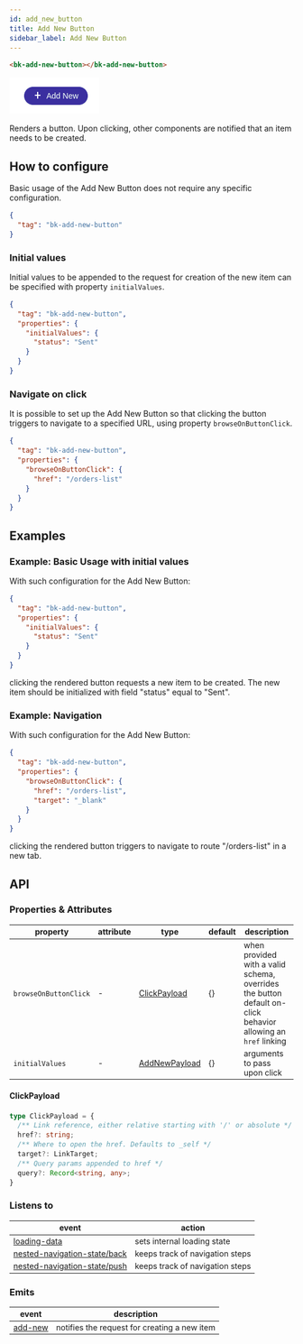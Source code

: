 ```yaml
---
id: add_new_button
title: Add New Button
sidebar_label: Add New Button
---
```


<!--
WARNING: this file was automatically generated by Mia-Platform Doc Aggregator.
DO NOT MODIFY IT BY HAND.
Instead, modify the source file and run the aggregator to regenerate this file.
-->

<!--
WARNING:
This file is automatically generated. Please edit the 'README' file of the corresponding component and run `yarn copy:docs`
-->


[loading-data]: ../70_events.md#loading-data
[nested-navigation-state/back]: ../70_events.md#nested-navigation-state---back
[nested-navigation-state/push]: ../70_events.md#nested-navigation-state---push
[add-new]: ../70_events.md#add-new



```html
<bk-add-new-button></bk-add-new-button>
```
![add-new-img](img/bk-add-new-button.png)

Renders a button. Upon clicking, other components are notified that an item needs to be created.

<!-- TODO Add link to CRUD flow for creating new items -->

## How to configure

Basic usage of the Add New Button does not require any specific configuration.

```json
{
  "tag": "bk-add-new-button"
}
```

### Initial values

Initial values to be appended to the request for creation of the new item can be specified with property `initialValues`.

```json
{
  "tag": "bk-add-new-button",
  "properties": {
    "initialValues": {
      "status": "Sent"
    }
  }
}
```

### Navigate on click

It is possible to set up the Add New Button so that clicking the button triggers to navigate to a specified URL, using property `browseOnButtonClick`.

```json
{
  "tag": "bk-add-new-button",
  "properties": {
    "browseOnButtonClick": {
      "href": "/orders-list"
    }
  }
}
```


## Examples

### Example: Basic Usage with initial values

With such configuration for the Add New Button:
```json
{
  "tag": "bk-add-new-button",
  "properties": {
    "initialValues": {
      "status": "Sent"
    }
  }
}
```
clicking the rendered button requests a new item to be created. The new item should be initialized with field "status" equal to "Sent".

### Example: Navigation

With such configuration for the Add New Button:
```json
{
  "tag": "bk-add-new-button",
  "properties": {
    "browseOnButtonClick": {
      "href": "/orders-list",
      "target": "_blank"
    }
  }
}
```
clicking the rendered button triggers to navigate to route "/orders-list" in a new tab.

## API

### Properties & Attributes

| property | attribute | type | default | description |
|----------|-----------|------|---------|-------------|
|`browseOnButtonClick`| - |[ClickPayload](#clickpayload)|{}|when provided with a valid schema, overrides the button default on-click behavior allowing an `href` linking|
|`initialValues`| - |[AddNewPayload][add-new]|{}|arguments to pass upon click |


#### ClickPayload

```typescript
type ClickPayload = {
  /** Link reference, either relative starting with '/' or absolute */
  href?: string;
  /** Where to open the href. Defaults to _self */
  target?: LinkTarget;
  /** Query params appended to href */
  query?: Record<string, any>;
}
```

### Listens to

| event | action |
|-------|--------|
|[loading-data][loading-data]|sets internal loading state|
|[nested-navigation-state/back][nested-navigation-state/back]|keeps track of navigation steps|
|[nested-navigation-state/push][nested-navigation-state/push]|keeps track of navigation steps|

### Emits

| event | description |
|-------|-------------|
|[add-new][add-new]|notifies the request for creating a new item|
